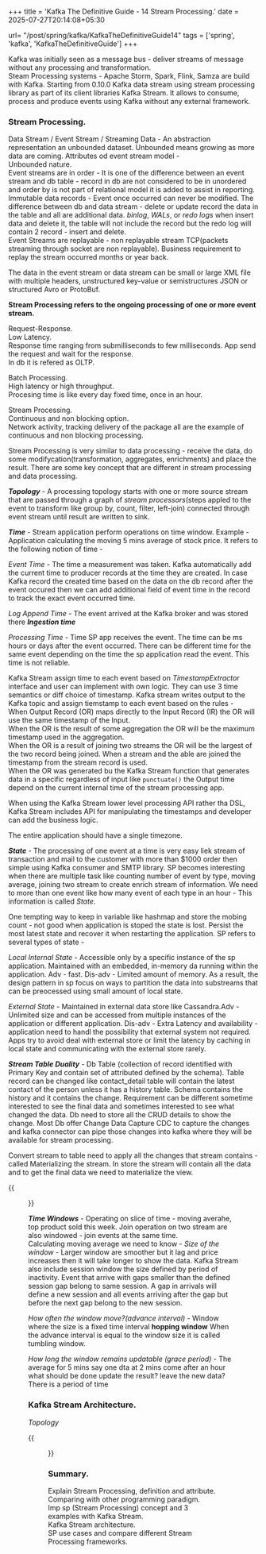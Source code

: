 +++
title = 'Kafka The Definitive Guide - 14 Stream Processing.'
date = 2025-07-27T20:14:08+05:30

url= "/post/spring/kafka/KafkaTheDefinitiveGuide14"
tags = ['spring', 'kafka', 'KafkaTheDefinitiveGuide']
+++

Kafka was initially seen as a message bus - deliver streams of message without any processing and transformation.  
Steam Processing systems - Apache Storm, Spark, Flink, Samza are build with Kafka. Starting from 0.10.0 Kafka data stream using stream processing library as part of its client libraries Kafka Stream. It allows to consume, process and produce events using Kafka without any external framework.

### **Stream Processing.**

Data Stream / Event Stream / Streaming Data - An abstraction representation an unbounded dataset. Unbounded means growing as more data are coming. Attributes od event stream model -  
Unbounded nature.  
Event streams are in order - It is one of the difference between an event stream and db table - record in db are not considered to be in unordered and order by is not part of relational model it is added to assist in reporting.  
Immutable data records - Event once occurred can never be modified. The difference between db and data stream - delete or update record the data in the table and all are additional data. _binlog_, _WALs_, or _redo logs_ when insert data and delete it, the table will not include the record but the redo log will contain 2 record - insert and delete.  
Event Streams are replayable - non replayable stream TCP(packets streaming through socket are non replayable). Business requirement to replay the stream occurred months or year back.  

The data in the event stream or data stream can be small or large XML file with multiple headers, unstructured key-value or semistructures JSON or structured Avro or ProtoBuf.  

**Stream Processing refers to the ongoing processing of one or more event stream.**

Request-Response.  
Low Latency.  
Response time ranging from submilliseconds to few milliseconds. App send the request and wait for the response.  
In db it is refered as OLTP. 

Batch Processing.   
High latency or high throughput.  
Procesing time is like every day fixed time, once in an hour.  

Stream Processing.  
Continuous and non blocking option.  
Network activity, tracking delivery of the package all are the example of continuous and non blocking processing.

Stream Processing is very similar to data processing - receive the data, do some modifycation(transformation, aggregates, enrichments) and place the result. There are some key concept that are different in stream processing and data processing. 

**_Topology_** - A processing topology starts with one or more source stream that are passed through a graph of _stream processors_(steps appled to the event to transform like group by, count, filter, left-join) connected through event stream until result are written to sink.

**_Time_** - Stream application perform operations on time window. Example - Application calculating the moving 5 mins average of stock price. It refers to the following notion of time -

_Event Time_ - The time a measurement was taken. Kafka automatically add the current time to producer records at the time they are created. In case Kafka record the created time based on the data on the db record after the event occured then we can add additional field of event time in the record to track the exact event occurred time.

_Log Append Time_ - The event arrived at the Kafka broker and was stored there _**Ingestion time**_

_Processing Time_ - Time SP app receives the event. The time can be ms hours or days after the event occurred. There can be different time for the same event depending on the time the sp application read the event. This time is not reliable.  

Kafka Stream assign time to each event based on *TimestampExtractor* interface and user can implement with own logic. They can use 3 time semantics or diff choice of timestamp. Kafka stream writes output to the Kafka topic and assign tiemstamp to each event based on the rules -  
When Output Record (OR) maps directly to the Input Record (IR) the OR will use the same timestamp of the Input.  
When the OR is the result of some aggregation the OR will be the maximum timestamp used in the aggregation.  
When the OR is a result of joining two streams the OR will be the largest of the two record being joined. When a stream and the able are joined the timestamp from the stream record is used.  
When the OR was generated bu the Kafka Stream function that generates data in a specific regardless of input like `punctuate()` the Output time depend on the current internal time of the stream processing app.

When using the Kafka Stream lower level processing API rather tha DSL, Kafka Stream includes API for manipulating the timestamps and developer can add the business logic.

The entire application should have a single timezone.

**_State_** - The processing of one event at a time is very easy liek stream of transaction and mail to the customer with more than $1000 order then simple using Kafka consumer and SMTP library. SP becomes interesting when there are multiple task like counting number of event by type, moving average, joining two stream to create enrich stream of information. We need to more than one event like how many event of each type in an hour - This information is called _State_.  

One tempting way to keep in variable like hashmap and store the mobing count - not good when application is stoped the state is lost. Persist the most latest state and recover it when restarting the application. SP refers to several types of state - 

_Local Internal State_ - Accessible only by a specific instance of the sp application. Maintained with an embedded, in-memory da running within the application. Adv - fast. Dis-adv - Limited amount of memory. As a result, the design pattern in sp focus on ways to partition the data into substreams that can be preocessed using small amount of local state.

_External State_ - Maintained in external data store like Cassandra.Adv - Unlimited size and can be accessed from multiple instances of the application or different application. Dis-adv - Extra Latency and availability - application need to handl the possibility that external system not required. Apps try to avoid deal with external store or limit the latency by caching in local state and communicating with the external store rarely.

**_Stream Table Duality_** - Db Table (collection of record identified with Primary Key and contain set of attributed defined by the schema). Table record can be changed like contact_detail table will contain the latest contact of the person unless it has a history table. Schema contains the history and it contains the change. Requirement can be different sometime interested to see the final data and sometimes interested to see what changed the data. Db need to store all the CRUD details to show the change. Most Db offer Change Data Capture CDC to capture the changes and kafka connector can pipe those changes into kafka where they will be available for stream processing.

Convert stream to table need to apply all the changes that stream contains - called Materializing the stream. In store the stream will contain all the data and to get the final data we need to materialize the view.

{{<figure src="/images/Spring/Kafka/KafkaTheDefinitiveGuide/Chapter14StreamProcessing/MaterializingInventoryChange.png" alt="UserRequest." caption="">}}

**_Time Windows_** - Operating on slice of time - moving averahe, top product sold this week. Join operation on two stream are also windowed - join events at the same time.  
Calculating moving average we need to know - 
_Size of the window_ - Larger window are smoother but it lag and price increases then it will take longer to show the data. Kafka Stream also include session window the size defined by period of inactivity. Event that arrive with gaps smaller than the defined session gap belong to same session. A gap in arrivals will define a new session and all events arriving after the gap but before the next gap belong to the new session.

_How often the window move?(advance interval)_ - Window where the size is a fixed time interval **hopping window** When the advance interval is equal to the window size it is called tumbling window.

_How long the window remains updatable (grace period)_ - The average for 5 mins say one dta at 2 mins come after an hour what should be done update the result? leave the new data? There is a period of time 

### **Kafka Stream Architecture.**


_Topology_


{{<figure src="/images/Spring/Kafka/KafkaTheDefinitiveGuide/Chapter14StreamProcessing/WordCountStream.png" alt="UserRequest." caption="">}}


### **Summary.**

Explain Stream Processing, definition and attribute.  
Comparing with other programming paradigm.  
Imp sp (Stream Processing) concept and 3 examples with Kafka Stream.  
Kafka Stream architecture.  
SP use cases and compare different Stream Processing frameworks.  

